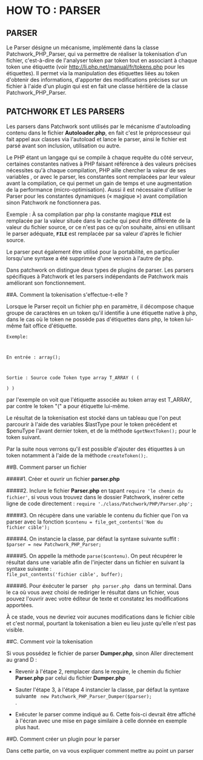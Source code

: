 HOW TO : PARSER
===============


PARSER
------

Le Parser désigne un mécanisme, implémenté dans la classe Patchwork_PHP_Parser, qui va permettre de réaliser la tokenisation 
d'un fichier, c'est-à-dire de l'analyser token par token tout en associant à
chaque token une étiquette (voir http://li.php.net/manual/fr/tokens.php
				pour les étiquettes).
Il permet via la manipulation des étiquettes liées au token d'obtenir des
informations, d'apporter des modifications précises sur un fichier à l'aide
d'un plugin qui est en fait une classe héritière de la classe
Patchwork_PHP_Parser.

PATCHWORK ET LES PARSERS
------------------------

Les parsers dans Patchwork sont utilisés par le mécanisme d'autoloading contenu dans le fichier **Autoloader.php**, en fait c'est le préprocesseur qui fait
appel aux classes via l'autoload et lance le parser, ainsi le fichier est parsé avant son inclusion, utilisation ou autre. 

Le PHP étant un langage qui se compile à chaque requête du côté serveur,
   certaines constantes natives à PHP faisant référence à des valeurs précises
   nécessites qu'à chaque compilation, PHP aille
   chercher la valeur de ses variables , or  avec le parser, les constantes sont
   remplacées par leur valeur avant la compilation, ce qui permet un gain de temps et
   une augmentation de la performance (micro-optimisation). Aussi il est nécessaire d'utiliser le Parser pour les constantes dynamiques (« magique ») avant
   compilation sinon Patchwork ne fonctionnera pas. 

   Exemple : À sa compilation par php la constante magique <code>__FILE__</code>
   est remplacée par la valeur située dans le cache qui peut être différente de la
   valeur du fichier source, or ce n'est pas ce qu'on souhaite, ainsi en utilisant le parser adéquate, <code>__FILE__</code> est remplacée par sa valeur d'après le fichier source. 

   Le parser peut également être utilisé pour la portabilité, en particulier
   lorsqu'une syntaxe a été supprimée d'une version à l'autre de php. 

   Dans patchwork on distingue deux types de plugins de parser. Les parsers
   spécifiques à Patchwork et les parsers indépendants de Patchwork mais améliorant son fonctionnement.

##A. Comment la tokenisation s'effectue-t-elle ?

   Lorsque le Parser reçoit un fichier php en paramètre, il décompose chaque groupe
   de caractères en un token qu'il identifie à une étiquette native à php, dans le
   cas où le token ne possède pas d'étiquettes dans php, le token lui-même fait
   office d'étiquette.

<code>Exemple:	

   En entrée : array();

   Sortie    : 		Source code   Token type
   array			T_ARRAY
   (			    (	
					)			    )
</code>
   
   par l'exemple on voit que l'étiquette associée au token array est T_ARRAY, par
   contre le token "(" a pour étiquette lui-même.

   Le résultat de la tokenisation est stocké dans un tableau que l'on peut
   parcourir à l'aide des variables $lastType pour le token précédent et $penuType
   l'avant dernier token, et de la méthode <code>&getNextToken();</code> pour le
   token suivant.

   Par la suite nous verrons qu'il est possible d'ajouter des étiquettes à un token
   notamment à l'aide de la méthode <code>createToken();</code>.

##B. Comment parser un fichier

#####1. 
Créer et ouvrir un fichier **parser.php**

#####2. 
Inclure le fichier **Parser.php** en tapant <code>require 'le chemin du 
   fichier'</code>, si vous vous trouvez dans le dossier Patchwork, insérer cette ligne 
   de code directement : <code>require
   './class/Patchwork/PHP/Parser.php';</code>

#####3. 
On récupère dans une variable le contenu du fichier que l'on va parser
   avec la fonction <code>$contenu = file_get_contents('Nom du fichier
				   cible');</code>

#####4. 
On instancie la classe, par défaut la syntaxe suivante suffit :
   <code> $parser = new Patchwork_PHP_Parser; </code>

#####5. 
On appelle la méthode <code>parse($contenu)</code>. On peut
   récupérer le résultat dans une variable afin de l'injecter dans un fichier 
   en suivant la syntaxe suivante : <code> file_put_contents('fichier cible',
				   buffer); </code>

#####6. 
Pour éxécuter le parser <code> php parser.php </code> dans un
   terminal. Dans le ca où
   vous avez choisi de rediriger le résultat dans un fichier, vous pouvez
   l'ouvrir avec votre éditeur de texte et constatez les modifications
   apportées.

   À ce stade, vous ne devriez voir aucunes modifications dans le fichier cible et c'est normal,
   pourtant la tokenisation a bien eu lieu juste qu'elle n'est pas visible. 

##C. Comment voir la tokenisation

   Si vous possédez le fichier de parser **Dumper.php**, sinon Aller directement au
   grand D : 

   - Revenir à l'étape 2, remplacer dans le require, le chemin du fichier
   **Parser.php** par celui du fichier **Dumper.php**

   - Sauter l'étape 3, à l'étape 4 instancier la classe, par défaut la
   syntaxe suivante <code> new Patchwork_PHP_Parser_Dumper($parser); </code>.

   - Exécuter le parser comme indiqué au 6. Cette fois-ci devrait être affiché
   à l'écran avec une mise en page similaire à celle donnée en exemple plus
   haut.

##D. Comment créer un plugin pour le parser

Dans cette partie, on va vous expliquer comment mettre au point un parser 


